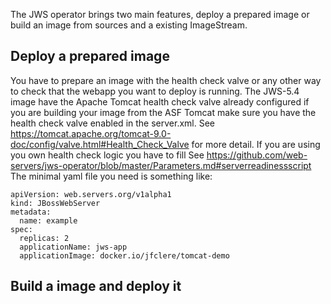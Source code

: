The JWS operator brings two main features, deploy a prepared image or build an image from sources and a existing ImageStream.

## Deploy a prepared image
You have to prepare an image with the health check valve or any other way to check that the webapp you want to deploy is running.
The JWS-5.4 image have the Apache Tomcat health check valve already configured if you are building your image from the ASF Tomcat
make sure you have the health check valve enabled in the server.xml. See https://tomcat.apache.org/tomcat-9.0-doc/config/valve.html#Health_Check_Valve
for more detail. If you are using you own health check logic you have to fill See
https://github.com/web-servers/jws-operator/blob/master/Parameters.md#serverreadinessscript
The minimal yaml file you need is something like:
```
apiVersion: web.servers.org/v1alpha1
kind: JBossWebServer
metadata:
  name: example
spec:
  replicas: 2
  applicationName: jws-app
  applicationImage: docker.io/jfclere/tomcat-demo
```

## Build a image and deploy it
